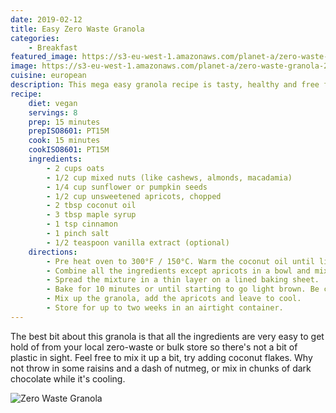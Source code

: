 ```yaml
---
date: 2019-02-12
title: Easy Zero Waste Granola
categories:
    - Breakfast
featured_image: https://s3-eu-west-1.amazonaws.com/planet-a/zero-waste-granola-2.jpg
image: https://s3-eu-west-1.amazonaws.com/planet-a/zero-waste-granola-2.jpg
cuisine: european
description: This mega easy granola recipe is tasty, healthy and free from refined sugar.
recipe:
    diet: vegan
    servings: 8
    prep: 15 minutes
    prepISO8601: PT15M
    cook: 15 minutes
    cookISO8601: PT15M
    ingredients:
        - 2 cups oats
        - 1/2 cup mixed nuts (like cashews, almonds, macadamia)
        - 1/4 cup sunflower or pumpkin seeds
        - 1/2 cup unsweetened apricots, chopped
        - 2 tbsp coconut oil
        - 3 tbsp maple syrup
        - 1 tsp cinnamon
        - 1 pinch salt
        - 1/2 teaspoon vanilla extract (optional)
    directions:
        - Pre heat oven to 300°F / 150°C. Warm the coconut oil until liquid.
        - Combine all the ingredients except apricots in a bowl and mix well.
        - Spread the mixture in a thin layer on a lined baking sheet.
        - Bake for 10 minutes or until starting to go light brown. Be careful not to over cook, 10 minutes should be plenty.
        - Mix up the granola, add the apricots and leave to cool.
        - Store for up to two weeks in an airtight container.
---
```


The best bit about this granola is that all the ingredients are very easy to get hold of from your local zero-waste or bulk store so there's not a bit of plastic in sight. Feel free to mix it up a bit, try adding coconut flakes. Why not throw in some raisins and a dash of nutmeg, or mix in chunks of dark chocolate while it's cooling.

![Zero Waste Granola](https://s3-eu-west-1.amazonaws.com/planet-a/zero-waste-granola-1.jpg)
